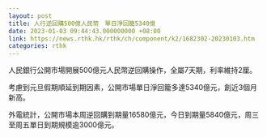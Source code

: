 ```yaml
---
layout: post
title: 人行逆回購500億人民幣　單日淨回籠5340億
date: 2023-01-03 09:44:43.000000000 +08:00
link: https://news.rthk.hk/rthk/ch/component/k2/1682302-20230103.htm
categories: rthk
---
```


人民銀行公開市場開展500億元人民幣逆回購操作，全屬7天期，利率維持2厘。

考慮到元旦假期順延到期因素，公開市場單日淨回籠多達5340億元，創近3個月新高。

外電統計，公開市場本周逆回購到期量16580億元，今日到期量5840億元，周三至周五單日到期規模逾3000億元。
